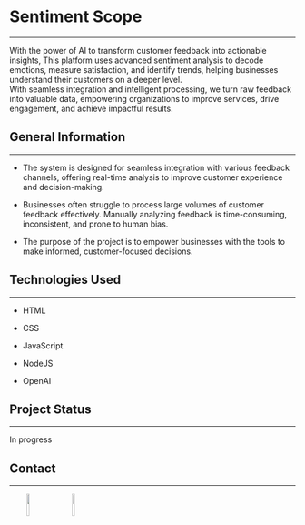 <h1>Sentiment Scope</h1>
<hr><p>With the power of AI to transform customer feedback into actionable insights, This platform uses advanced sentiment analysis to decode emotions, measure satisfaction, and identify trends, helping businesses understand their customers on a deeper level. <br>With seamless integration and intelligent processing, we turn raw feedback into valuable data, empowering organizations to improve services, drive engagement, and achieve impactful results.</p><h2>General Information</h2>
<hr><ul>
<li>The system is designed for seamless integration with various feedback channels, offering real-time analysis to improve customer experience and decision-making.</li>
</ul><ul>
<li>Businesses often struggle to process large volumes of customer feedback effectively. Manually analyzing feedback is time-consuming, inconsistent, and prone to human bias.</li>
</ul><ul>
<li>The purpose of the project is to empower businesses with the tools to make informed, customer-focused decisions.</li>
</ul><h2>Technologies Used</h2>
<hr><ul>
<li>HTML</li>
</ul><ul>
<li>CSS</li>
</ul><ul>
<li>JavaScript</li>
</ul><ul>
<li>NodeJS</li>
</ul><ul>
<li>OpenAI</li>
</ul><h2>Project Status</h2>
<hr><p>In progress</p><h2>Contact</h2>
<hr><p><span style="margin-right: 30px;"></span><a href="https://www.linkedin.com/in/amna-shouqi-a43886291/"><img target="_blank" src="https://cdn.jsdelivr.net/gh/devicons/devicon/icons/linkedin/linkedin-original.svg" style="width: 10%;"></a><span style="margin-right: 30px;"></span><a href="https://github.com/amnashouqi"><img target="_blank" src="https://cdn.jsdelivr.net/gh/devicons/devicon/icons/github/github-original.svg" style="width: 10%;"></a></p>
